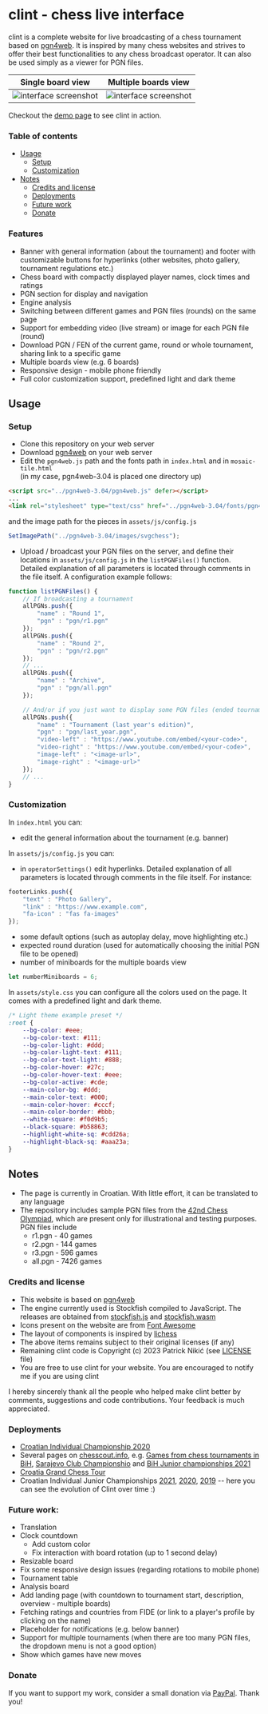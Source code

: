 # clint - chess live interface
clint is a complete website for live broadcasting of a chess tournament based on [pgn4web][2]. It is inspired by many chess websites and strives to offer their best functionalities to any chess broadcast operator. It can also be used simply as a viewer for PGN files.

Single board view | Multiple boards view
:---:|:---:
![interface screenshot][1a] | ![interface screenshot][1b]

Checkout the [demo page][6] to see clint in action.

### Table of contents
* [Usage](https://github.com/pnikic/clint#usage)
    + [Setup](https://github.com/pnikic/clint#setup)
    + [Customization](https://github.com/pnikic/clint#customization)
* [Notes](https://github.com/pnikic/clint#notes)
    + [Credits and license](https://github.com/pnikic/clint#credits-and-license)
    + [Deployments](https://github.com/pnikic/clint#deployments)
    + [Future work](https://github.com/pnikic/clint#future-work)
    + [Donate](https://github.com/pnikic/clint#donate)


### Features
* Banner with general information (about the tournament) and footer with customizable buttons for hyperlinks (other websites, photo gallery, tournament regulations etc.) 
* Chess board with compactly displayed player names, clock times and ratings
* PGN section for display and navigation
* Engine analysis
* Switching between different games and PGN files (rounds) on the same page
* Support for embedding video (live stream) or image for each PGN file (round)
* Download PGN / FEN of the current game, round or whole tournament, sharing link to a specific game
* Multiple boards view (e.g. 6 boards)
* Responsive design - mobile phone friendly
* Full color customization support, predefined light and dark theme

## Usage
### Setup
* Clone this repository on your web server
* Download [pgn4web][2] on your web server
* Edit the `pgn4web.js` path and the fonts path in `index.html` and in `mosaic-tile.html`  
(in my case, pgn4web-3.04 is placed one directory up)
```html
<script src="../pgn4web-3.04/pgn4web.js" defer></script>
...
<link rel="stylesheet" type="text/css" href="../pgn4web-3.04/fonts/pgn4web-font-ChessSansUsual.css">
```
and the image path for the pieces in `assets/js/config.js`
```javascript
SetImagePath("../pgn4web-3.04/images/svgchess");
```

* Upload / broadcast your PGN files on the server, and define their locations in `assets/js/config.js` in the `listPGNFiles()` function. Detailed explanation of all parameters is located through comments in the file itself. A configuration example follows:
```javascript
function listPGNFiles() {
    // If broadcasting a tournament
    allPGNs.push({
        "name" : "Round 1",
        "pgn" : "pgn/r1.pgn"
    });
    allPGNs.push({
        "name" : "Round 2",
        "pgn" : "pgn/r2.pgn"
    });
    // ...
    allPGNs.push({
        "name" : "Archive",
        "pgn" : "pgn/all.pgn"
    });

    // And/or if you just want to display some PGN files (ended tournaments)
    allPGNs.push({
        "name" : "Tournament (last year's edition)",
        "pgn" : "pgn/last_year.pgn",
        "video-left" : "https://www.youtube.com/embed/<your-code>",
        "video-right" : "https://www.youtube.com/embed/<your-code>",
        "image-left" : "<image-url>",
        "image-right" : "<image-url>"
    });
    // ...
}
```
### Customization
In `index.html` you can:
* edit the general information about the tournament (e.g. banner)

In `assets/js/config.js` you can:
* in `operatorSettings()` edit hyperlinks. Detailed explanation of all parameters is located through comments in the file itself. For instance:
```javascript
footerLinks.push({
    "text" : "Photo Gallery",
    "link" : "https://www.example.com",
    "fa-icon" : "fas fa-images"
});
``` 
* some default options (such as autoplay delay, move highlighting etc.)
* expected round duration (used for automatically choosing the initial PGN file to be opened)
* number of miniboards for the multiple boards view
```javascript
let numberMiniboards = 6;
```

In `assets/style.css` you can configure all the colors used on the page. It comes with a predefined light and dark theme.
```css
/* Light theme example preset */
:root {
    --bg-color: #eee;
    --bg-color-text: #111;
    --bg-color-light: #ddd;
    --bg-color-light-text: #111;
    --bg-color-text-light: #888;
    --bg-color-hover: #27c;
    --bg-color-hover-text: #eee;
    --bg-color-active: #cde;
    --main-color-bg: #ddd;
    --main-color-text: #000;
    --main-color-hover: #cccf;
    --main-color-border: #bbb;
    --white-square: #f0d9b5;
    --black-square: #b58863;
    --highlight-white-sq: #cdd26a;
    --highlight-black-sq: #aaa23a;
}
```

## Notes
* The page is currently in Croatian. With little effort, it can be translated to any language
* The repository includes sample PGN files from the [42nd Chess Olympiad][4], which are present only for illustrational and testing purposes. PGN files include
  * r1.pgn - 40 games
  * r2.pgn - 144 games
  * r3.pgn - 596 games
  * all.pgn - 7426 games

### Credits and license
* This website is based on [pgn4web][2]
* The engine currently used is Stockfish compiled to JavaScript. The releases are obtained from [stockfish.js][3a] and [stockfish.wasm][3b]
* Icons present on the website are from [Font Awesome][5]
* The layout of components is inspired by [lichess][10]
* The above items remains subject to their original licenses (if any)
* Remaining clint code is Copyright (c) 2023 Patrick Nikić (see [LICENSE][7] file)
* You are free to use clint for your website. You are encouraged to notify me if you are using clint

I hereby sincerely thank all the people who helped make clint better by comments, suggestions and code contributions. Your feedback is much appreciated.  

### Deployments
* [Croatian Individual Championship 2020][13]
* Several pages on [chesscout.info][11], e.g. [Games from chess tournaments in BiH][12], [Sarajevo Club Championshio][14] and [BiH Junior championships 2021][15]
* [Croatia Grand Chess Tour][16]
* Croatian Individual Junior Championships [2021][17], [2020][18], [2019][19] -- here you can see the evolution of Clint over time :)

### Future work:
* Translation
* Clock countdown
  * Add custom color
  * Fix interaction with board rotation (up to 1 second delay)
* Resizable board
* Fix some responsive design issues (regarding rotations to mobile phone)
* Tournament table
* Analysis board
* Add landing page (with countdown to tournament start, description, overview - multiple boards)
* Fetching ratings and countries from FIDE (or link to a player's profile by clicking on the name)
* Placeholder for notifications (e.g. below banner)
* Support for multiple tournaments (when there are too many PGN files, the dropdown menu is not a good option)
* Show which games have new moves

### Donate
If you want to support my work, consider a small donation via [PayPal][8]. Thank you!

[1a]: https://i.imgur.com/Pr5YkqY.png
[1b]: https://i.imgur.com/anwWrzE.png
[2]: http://pgn4web.casaschi.net/
[3a]: https://github.com/lichess-org/stockfish.js
[3b]: https://github.com/lichess-org/stockfish.wasm
[4]: https://en.wikipedia.org/wiki/42nd_Chess_Olympiad
[5]: https://fontawesome.com/
[6]: http://hrvatski-sahovski-savez.hr/ftp/sucelje_patrick/
[7]: https://github.com/pnikic/clint/blob/master/LICENSE
[8]: https://www.paypal.com/paypalme/pnikic
[10]: https://lichess.org/
[11]: https://www.chessscout.info/
[12]: https://www.chessscout.info/ftp/premijer-liga-BiH/
[13]: https://hrvatski-sahovski-savez.hr/ftp/CroCh2020/
[14]: https://www.chessscout.info/live/prvenstvo-sk-sarajevo/
[15]: https://www.chessscout.info/live/21-kad-jun-prvenstvo-bih-2021/
[16]: https://live.cgct.eu/
[17]: https://hrvatski-sahovski-savez.hr/ftp/PHjuniori2021/
[18]: https://hrvatski-sahovski-savez.hr/ftp/PHjuniori2020/
[19]: https://hrvatski-sahovski-savez.hr/ftp/PHjuniori2019/

